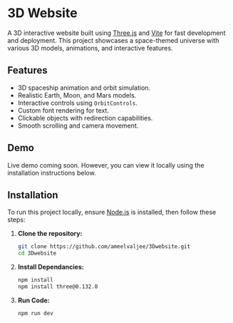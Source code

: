 # 3D Website

A 3D interactive website built using [Three.js](https://threejs.org/) and [Vite](https://vitejs.dev/) for fast development and deployment. This project showcases a space-themed universe with various 3D models, animations, and interactive features.

## Features

- 3D spaceship animation and orbit simulation.
- Realistic Earth, Moon, and Mars models.
- Interactive controls using `OrbitControls`.
- Custom font rendering for text.
- Clickable objects with redirection capabilities.
- Smooth scrolling and camera movement.

## Demo

Live demo coming soon. However, you can view it locally using the installation instructions below.

## Installation

To run this project locally, ensure [Node.js](https://nodejs.org/) is installed, then follow these steps:

1. **Clone the repository:**

   ```bash
   git clone https://github.com/ameelvaljee/3Dwebsite.git
   cd 3Dwebsite

2. **Install Dependancies:**
   ```bash
   npm install
   npm install three@0.132.0

3. **Run Code:**
   ```bash
   npm run dev
   
